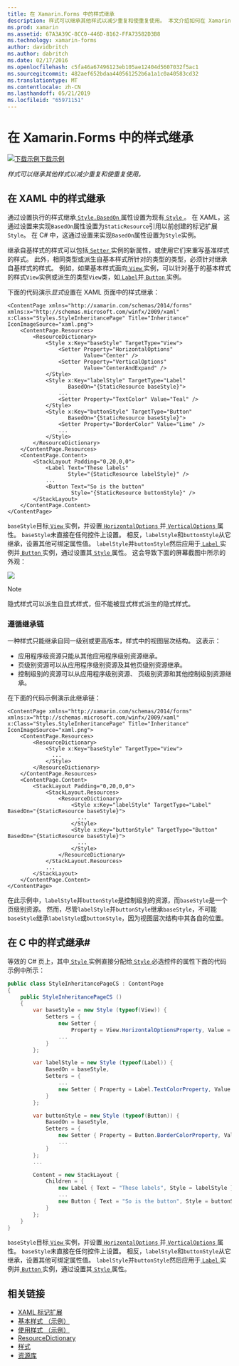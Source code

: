 ```yaml
---
title: 在 Xamarin.Forms 中的样式继承
description: 样式可以继承其他样式以减少重复和使重复使用。 本文介绍如何在 Xamarin.Forms 应用程序中执行的样式继承。
ms.prod: xamarin
ms.assetid: 67A3A39C-8CC0-446D-8162-FFA73582D3B8
ms.technology: xamarin-forms
author: davidbritch
ms.author: dabritch
ms.date: 02/17/2016
ms.openlocfilehash: c5fa46a67496123eb105ae12404d5607032f5ac1
ms.sourcegitcommit: 482aef652bdaa440561252b6a1a1c0a40583cd32
ms.translationtype: MT
ms.contentlocale: zh-CN
ms.lasthandoff: 05/21/2019
ms.locfileid: "65971151"
---
```

# <a name="style-inheritance-in-xamarinforms"></a>在 Xamarin.Forms 中的样式继承

[![下载示例](~/media/shared/download.png)下载示例](https://developer.xamarin.com/samples/xamarin-forms/UserInterface/Styles/BasicStyles/)

_样式可以继承其他样式以减少重复和使重复使用。_

## <a name="style-inheritance-in-xaml"></a>在 XAML 中的样式继承

通过设置执行的样式继承[ `Style.BasedOn` ](xref:Xamarin.Forms.Style.BasedOn)属性设置为现有[ `Style` ](xref:Xamarin.Forms.Style)。 在 XAML，这通过设置来实现`BasedOn`属性设置为`StaticResource`引用以前创建的标记扩展`Style`。 在 C# 中，这通过设置来实现`BasedOn`属性设置为`Style`实例。

继承自基样式的样式可以包括[ `Setter` ](xref:Xamarin.Forms.Setter)实例的新属性，或使用它们来重写基准样式的样式。 此外，相同类型或派生自基本样式所针对的类型的类型，必须针对继承自基样式的样式。 例如，如果基本样式面向[ `View` ](xref:Xamarin.Forms.View)实例，可以针对基于的基本样式的样式`View`实例或派生的类型`View`类，如[ `Label`](xref:Xamarin.Forms.Label)并[ `Button` ](xref:Xamarin.Forms.Button)实例。

下面的代码演示*显式*设置在 XAML 页面中的样式继承：

```xaml
<ContentPage xmlns="http://xamarin.com/schemas/2014/forms" xmlns:x="http://schemas.microsoft.com/winfx/2009/xaml" x:Class="Styles.StyleInheritancePage" Title="Inheritance" IconImageSource="xaml.png">
    <ContentPage.Resources>
        <ResourceDictionary>
            <Style x:Key="baseStyle" TargetType="View">
                <Setter Property="HorizontalOptions"
                        Value="Center" />
                <Setter Property="VerticalOptions"
                        Value="CenterAndExpand" />
            </Style>
            <Style x:Key="labelStyle" TargetType="Label"
                   BasedOn="{StaticResource baseStyle}">
                ...
                <Setter Property="TextColor" Value="Teal" />
            </Style>
            <Style x:Key="buttonStyle" TargetType="Button"
                   BasedOn="{StaticResource baseStyle}">
                <Setter Property="BorderColor" Value="Lime" />
                ...
            </Style>
        </ResourceDictionary>
    </ContentPage.Resources>
    <ContentPage.Content>
        <StackLayout Padding="0,20,0,0">
            <Label Text="These labels"
                   Style="{StaticResource labelStyle}" />
            ...
            <Button Text="So is the button"
                    Style="{StaticResource buttonStyle}" />
        </StackLayout>
    </ContentPage.Content>
</ContentPage>
```

`baseStyle`目标[ `View` ](xref:Xamarin.Forms.View)实例，并设置[ `HorizontalOptions` ](xref:Xamarin.Forms.View.HorizontalOptions)并[ `VerticalOptions` ](xref:Xamarin.Forms.View.VerticalOptions)属性。 `baseStyle`未直接在任何控件上设置。 相反，`labelStyle`和`buttonStyle`从它继承，设置其他可绑定属性值。 `labelStyle`并`buttonStyle`然后应用于[ `Label` ](xref:Xamarin.Forms.Label)实例并[ `Button` ](xref:Xamarin.Forms.Button)实例，通过设置其[ `Style` ](xref:Xamarin.Forms.NavigableElement.Style)属性。 这会导致下面的屏幕截图中所示的外观：

[![](inheritance-images/style-inheritance.png)](inheritance-images/style-inheritance-large.png#lightbox)

> [!NOTE]
> 隐式样式可以派生自显式样式，但不能被显式样式派生的隐式样式。

### <a name="respecting-the-inheritance-chain"></a>遵循继承链

一种样式只能继承自同一级别或更高版本，样式中的视图层次结构。 这表示：

- 应用程序级资源只能从其他应用程序级别资源继承。
- 页级别资源可以从应用程序级别资源及其他页级别资源继承。
- 控制级别的资源可以从应用程序级别资源、 页级别资源和其他控制级别资源继承。

在下面的代码示例演示此继承链：

```xaml
<ContentPage xmlns="http://xamarin.com/schemas/2014/forms" xmlns:x="http://schemas.microsoft.com/winfx/2009/xaml" x:Class="Styles.StyleInheritancePage" Title="Inheritance" IconImageSource="xaml.png">
    <ContentPage.Resources>
        <ResourceDictionary>
            <Style x:Key="baseStyle" TargetType="View">
              ...
            </Style>
        </ResourceDictionary>
    </ContentPage.Resources>
    <ContentPage.Content>
        <StackLayout Padding="0,20,0,0">
            <StackLayout.Resources>
                <ResourceDictionary>
                    <Style x:Key="labelStyle" TargetType="Label" BasedOn="{StaticResource baseStyle}">
                      ...
                    </Style>
                    <Style x:Key="buttonStyle" TargetType="Button" BasedOn="{StaticResource baseStyle}">
                      ...
                    </Style>
                </ResourceDictionary>
            </StackLayout.Resources>
            ...
        </StackLayout>
    </ContentPage.Content>
</ContentPage>
```

在此示例中，`labelStyle`并`buttonStyle`是控制级别的资源，而`baseStyle`是一个页级别资源。 然而，尽管`labelStyle`并`buttonStyle`继承`baseStyle`，不可能`baseStyle`继承`labelStyle`或`buttonStyle`，因为视图层次结构中其各自的位置。

## <a name="style-inheritance-in-c35"></a>在 C 中的样式继承&#35;

等效的 C# 页上，其中[ `Style` ](xref:Xamarin.Forms.Style)实例直接分配给[ `Style` ](xref:Xamarin.Forms.NavigableElement.Style)必选控件的属性下面的代码示例中所示：

```csharp
public class StyleInheritancePageCS : ContentPage
{
    public StyleInheritancePageCS ()
    {
        var baseStyle = new Style (typeof(View)) {
            Setters = {
                new Setter {
                    Property = View.HorizontalOptionsProperty, Value = LayoutOptions.Center    },
                ...
            }
        };

        var labelStyle = new Style (typeof(Label)) {
            BasedOn = baseStyle,
            Setters = {
                ...
                new Setter { Property = Label.TextColorProperty, Value = Color.Teal    }
            }
        };

        var buttonStyle = new Style (typeof(Button)) {
            BasedOn = baseStyle,
            Setters = {
                new Setter { Property = Button.BorderColorProperty, Value =    Color.Lime },
                ...
            }
        };
        ...

        Content = new StackLayout {
            Children = {
                new Label { Text = "These labels", Style = labelStyle },
                ...
                new Button { Text = "So is the button", Style = buttonStyle }
            }
        };
    }
}
```

`baseStyle`目标[ `View` ](xref:Xamarin.Forms.View)实例，并设置[ `HorizontalOptions` ](xref:Xamarin.Forms.View.HorizontalOptions)并[ `VerticalOptions` ](xref:Xamarin.Forms.View.VerticalOptions)属性。 `baseStyle`未直接在任何控件上设置。 相反，`labelStyle`和`buttonStyle`从它继承，设置其他可绑定属性值。 `labelStyle`并`buttonStyle`然后应用于[ `Label` ](xref:Xamarin.Forms.Label)实例并[ `Button` ](xref:Xamarin.Forms.Button)实例，通过设置其[ `Style` ](xref:Xamarin.Forms.NavigableElement.Style)属性。

## <a name="related-links"></a>相关链接

- [XAML 标记扩展](~/xamarin-forms/xaml/xaml-basics/xaml-markup-extensions.md)
- [基本样式 （示例）](https://developer.xamarin.com/samples/xamarin-forms/UserInterface/Styles/BasicStyles/)
- [使用样式 （示例）](https://developer.xamarin.com/samples/xamarin-forms/WorkingWithStyles/)
- [ResourceDictionary](xref:Xamarin.Forms.ResourceDictionary)
- [样式](xref:Xamarin.Forms.Style)
- [资源库](xref:Xamarin.Forms.Setter)
